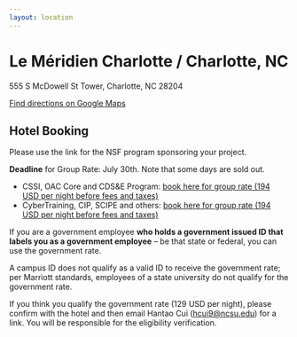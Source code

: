 ```yaml
---
layout: location
---
```


<h1 class="display-4 text-break"> Le Méridien Charlotte / Charlotte, NC </h1>

<p class="lead">555 S McDowell St Tower, Charlotte, NC 28204</p>

[Find directions on Google Maps](https://www.google.com/maps/dir//555+S+McDowell+St,+Charlotte,+NC+28204/@35.2168824,-80.8411386,17z/data=!4m18!1m8!3m7!1s0x88569f898c303825:0xd8c3d86b867f9085!2s555+S+McDowell+St,+Charlotte,+NC+28204!3b1!8m2!3d35.216878!4d-80.8385637!16s%2Fg%2F11bw3y_fz9!4m8!1m0!1m5!1m1!1s0x88569f898c303825:0xd8c3d86b867f9085!2m2!1d-80.8385637!2d35.216878!3e2?entry=ttu)

## Hotel Booking

Please use the link for the NSF program sponsoring your project.

**Deadline** for Group Rate: July 30th. Note that some days are sold out.

- CSSI, OAC Core and CDS&E Program: [book here for group rate (194 USD per night before fees and taxes) ](https://nam04.safelinks.protection.outlook.com/?url=https%3A%2F%2Fwww.marriott.com%2Fevents%2Fstart.mi%3Fid%3D1720731597456%26key%3DGRP&data=05%7C02%7Ch.cui%40okstate.edu%7Cae7d391b05034f04f0aa08dca1efbc7b%7C2a69c91de8494e34a230cdf8b27e1964%7C0%7C0%7C638563298266052510%7CUnknown%7CTWFpbGZsb3d8eyJWIjoiMC4wLjAwMDAiLCJQIjoiV2luMzIiLCJBTiI6Ik1haWwiLCJXVCI6Mn0%3D%7C0%7C%7C%7C&sdata=3djcKaV7z6jAZuEPyC6fq98qX3mbrpS23wnBGH1iCkI%3D&reserved=0)
- CyberTraining, CIP, SCIPE and others: [book here for group rate (194 USD per night before fees and taxes)](https://nam04.safelinks.protection.outlook.com/?url=https%3A%2F%2Furldefense.com%2Fv3%2F__https%3A%2Fwww.marriott.com%2Fevents%2Fstart.mi%3Fid%3D1720725959226%26key%3DGRP__%3B!!Mih3wA!CaRqBqTP1tfJIp8vO7w9FPeGHTi-aqEW3PVGIughze-K93rreYYbziI-1KS4TxsFvf63TZraeoZtaQrZOnnOBRFn%24&data=05%7C02%7Ch.cui%40okstate.edu%7C1b2e858079ea4d93aabd08dca1e7d1e9%7C2a69c91de8494e34a230cdf8b27e1964%7C0%7C0%7C638563264235254704%7CUnknown%7CTWFpbGZsb3d8eyJWIjoiMC4wLjAwMDAiLCJQIjoiV2luMzIiLCJBTiI6Ik1haWwiLCJXVCI6Mn0%3D%7C0%7C%7C%7C&sdata=71wbwb6MInDB%2FuXsdKxKf8t7XJ96IwjfW0zBgCLpZMo%3D&reserved=0)

If you are a government employee **who holds a government issued ID that labels
you as a government employee** – be that state or federal, you can use the
government rate.

A campus ID does not qualify as a valid ID to receive the government rate; per
Marriott standards, employees of a state university do not qualify for the
government rate.

If you think you qualify the government rate (129 USD per
night), please confirm with the hotel and then email Hantao Cui (hcui9@ncsu.edu)
for a link. You will be responsible for the eligibility verification.
